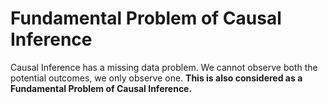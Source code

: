 # Fundamental Problem of Causal Inference

Causal Inference has a missing data problem. We cannot observe both the potential outcomes, we only observe one. **This is also considered as a Fundamental Problem of Causal Inference.** 

